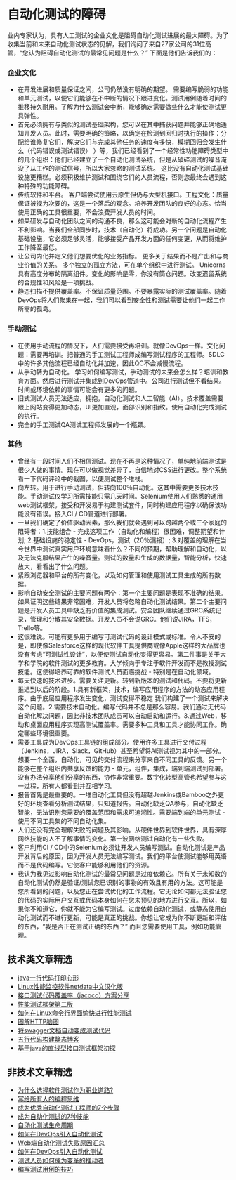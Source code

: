 # 自动化测试的障碍




业内专家认为，具有人工测试的企业文化是阻碍自动化测试进展的最大障碍。为了收集当前和未来自动化测试状态的见解，我们询问了来自27家公司的31位高管，“您认为阻碍自动化测试的最常见问题是什么？”
下面是他们告诉我们的：

### 企业文化
- 在开发进展和质量保证之间，公司仍然没有明确的期望。 需要编写脆弱的功能和单元测试，以便它们能够在不中断的情况下跟进变化。测试用例随着时间的推移持久耐用。了解为什么测试会中断，能够确定需要做些什么才能使测试更具弹性。
- 首先必须拥有与类似的测试基础架构，您可以在其中捕获问题并能够正确地通知开发人员。此时，需要明确的策略，以确定在检测到回归时执行的操作：分配给谁修复它们，解决它们与完成其他任务的速度有多快，模糊回归会发生什么（代码错误或测试错误） ）等，我们已经看到了一个经常性功能障碍类型中的几个组织：他们已经建立了一个自动化测试系统，但是从破碎测试的噪音淹没了从工作的测试信号，所以大家忽略的测试系统。 这比没有自动化测试基础设施更糟糕。必须积极维护测试和围绕它们的人员流程，否则您最终会遇到这种特殊的功能障碍。 
- 传统软件和平台。 客户端尝试使用云原生但仍与大型机接口。工程文化：质量保证被视为次要的，这是一个落后的观念。培养开发团队的良好的心态。恰当使用正确的工具很重要，不会浪费开发人员的时间。 
- 如果研发与自动化团队之间的沟通不良，那么这可能会对新的自动化流程产生不利影响。当我们全部同步时，技术（自动化）将成功。另一个问题是自动化基础设施，它必须足够灵活，能够接受产品开发方面的任何变更，从而将维护工作降至最低。
- 让公司内化并定义他们想要优化的业务指标。 更多关于结果而不是产出和与商业价值的关系。 多个独立的孤立方法，可在单个组织中进行测试。 Unicorns具有高度分布的隔离组件。变化的影响是零，你没有筒仓问题。改变遗留系统的合规性和风险是一项挑战。 
- 静态扫描不提供覆盖率。不保证质量范围。不要暴露实际的测试覆盖率。随着DevOps将人们聚集在一起，我们可以看到安全性和测试需要让他们一起工作所需的孤岛。

### 手动测试
- 在使用手动流程的情况下，人们需要接受再培训。就像DevOps一样。文化问题：需要再培训。把普通的手工测试工程师成编写测试程序的工程师。SDLC中的许多其他流程已经自动化并加速，因此QC不会减慢流程。 
- 从手动转为自动化。 学习如何编写测试，手动测试的未来会怎么样？培训和教育方面。然后进行测试并集成到DevOps管道中。公司进行测试但不看结果。时间或环境依赖的事情可能会有更多的问题。 
- 旧式测试人员无法适应，拥抱，自动化测试和人工智能（AI）。技术覆盖需要跟上网站变得更加动态，UI更加直观，面部识别和指纹。使用自动化完成测试的执行。
- 完全的手工测试QA测试工程师发展的一个瓶颈。

### 其他
- 曾经有一段时间人们不相信测试。现在不再是这种情况了，单纯地前端测试是很少人做的事情。现在可以做视觉差异了，自信地对CSS进行更改。整个系统看一下代码评论中的截图，以便测试整个堆栈。
- 向左转。用于进行手动测试，但转向100％自动化。这其中需要更多技术技能。手动测试仪学习所需技能只需几天时间。Selenium使用人们熟悉的通用web测试框架。接受和开发易于构建测试套件，同时构建应用程序以确保该功能没有错误。接入CI / CD管道进行部署。
- 一旦我们确定了价值驱动因素，那么我们就会遇到可以跨越两个或三个家庭的阻碍者：1.技能组合 - 完成这项工作（自动化和编程）很困难，调整期望和计划; 2.基础设施的稳定性 - DevOps，测试（20％漏报）; 3.对覆盖的理解在当今世界中测试真实用户环境意味着什么？不同的预期，帮助理解和自动化，以及无法克服结果产生的噪音量。测试的数量和生成的数据量，智能分析，快速放大，看看出了什么问题。
- 紧跟浏览器和平台的所有变化，以及如何管理和使用测试工具生成的所有数据。
- 影响自动安全测试的主要问题有两个：第一个主要问题是表现不准确的结果。如果证明这些结果非常困难，开发人员将忽略自动化测试结果。第二个主要问题是开发人员工具中缺乏有价值的集成测试。安全团队继续通过GRC系统记录，管理和分散其安全数据。开发人员不会说GRC。他们说JIRA，TFS，Trello等。
- 这很难说。可能有更多用于编写可测试代码的设计模式或标准。令人不安的是，即使像Salesforce这样的现代软件工具提供商或像Apple这样的大品牌也没有考虑“可测试性设计”，以便使测试自动化变得更容易。第二件事是关于大学和学院的软件测试的更多教育。大学倾向于专注于软件开发而不是教授测试技能。这使得培养可靠的软件测试人员面临挑战 - 特别是在自动化领域。
- 每天快速的技术进步。需要关注更新。转到新版本的测试和代码。不要将更新推迟到以后的阶段。1.具有新框架，技术，编写应用程序的方法的动态应用程序。由于底层应用程序发生变化，测试变得不稳定 我们构建了一个测试来解决这个问题。2.需要技术自动化。编写代码并不总是那么容易。我们通过无代码自动化解决问题，因此非技术团队成员可以自动启动和运行。3.通过Web，移动和桌面应用程序实现高测试覆盖率。需要多种工具和工具才能协同工作。确定哪些环境很重要。
- 需要工具成为DevOps工具链的组成部分。使用许多工具进行交付过程（Jenkins，JIRA，Slack，GitHub）甚至希望将AI测试视为其中的一部分。想要一个全面，自动化，可见的交付流程来分享来自不同工具的反馈。另一个能够在整个组织内共享反馈的能力 - 单元，组件，集成，端到端测试到部署。没有办法分享他们分享的东西，协作非常重要。数字化转型高管也希望参与这一过程，所有人都看到并互相学习。
- 报告首先是最重要的。一堆自动化工具但没有超越Jenkins或Bamboo之外更好的环境查看分析测试结果，只知道报告。自动化缺乏QA参与，自动化缺乏智能，无法识别您需要的覆盖范围和需求可追溯性。需要端到端的单元测试 - 使用不同工具集的不同自动化集。
- 人们还没有完全理解失败的问题及其影响。从硬件世界到软件世界，具有深厚网络技能的人不了解事情的变化。第一波网络测试自动化有一些失败。
- 客户利用CI / CD中的Selenium必须让开发人员编写测试。自动化测试是产品开发背后的原因，因为开发人员无法编写测试。我们的平台使测试能够用英语而不是代码编写。它使客户能够利用他们的资源。
- 我认为我见过影响自动化测试的最常见问题是过度依赖它。所有关于未知数的自动化测试仍然是验证/测试您已识别的事物的有效且有用的方法。这可能是您所看到的问题，以及您正在尝试优化的工作流程。它无论如何都无法验证您的代码的实际用户交互或代码本身如何在您未预见的地方进行交互。所以，如果你不知道它，你就不能为它编写测试。过度依赖自动化测试，或静态使用自动化测试而不进行更新，可能是真正的挑战。你想让它成为你不断更新和评估的东西，“我是否正在测试正确的东西？” 而且您需要使用工具，例如功能管理。


## 技术类文章精选

- [java一行代码打印心形](https://mp.weixin.qq.com/s/QPSryoSbViVURpSa9QXtpg)
- [Linux性能监控软件netdata中文汉化版](https://mp.weixin.qq.com/s/fdXtK-5WwKnxjLZdyg6-nA)
- [接口测试代码覆盖率（jacoco）方案分享](https://mp.weixin.qq.com/s/D73Sq6NLjeRKN8aCpGLOjQ)
- [性能测试框架第二版](https://mp.weixin.qq.com/s/JPyGQ2DRC6EVBmZkxAoVWA)
- [如何在Linux命令行界面愉快进行性能测试](https://mp.weixin.qq.com/s/fwGqBe1SpA2V0lPfAOd04Q)
- [图解HTTP脑图](https://mp.weixin.qq.com/s/100Vm8FVEuXs0x6rDGTipw)
- [将swagger文档自动变成测试代码](https://mp.weixin.qq.com/s/SY8mVenj0zMe5b47GS9VSQ)
- [五行代码构建静态博客](https://mp.weixin.qq.com/s/hZnimJOg5OqxRSDyFvuiiQ)
- [基于java的直线型接口测试框架初探](https://mp.weixin.qq.com/s/xhg4exdb1G18-nG5E7exkQ)

## 非技术文章精选

- [为什么选择软件测试作为职业道路?](https://mp.weixin.qq.com/s/o83wYvFUvy17kBPLDO609A)
- [写给所有人的编程思维](https://mp.weixin.qq.com/s/Oj33UCnYfbUgzsBzEm2GPQ)
- [成为优秀自动化测试工程师的7个步骤](https://mp.weixin.qq.com/s/wdw1l4AZnPpdPBZZueCcnw)
- [成为自动化测试的7种技能](https://mp.weixin.qq.com/s/e-HAGMO0JLR7VBBWLvk0dQ)
- [自动化测试生命周期](https://mp.weixin.qq.com/s/SH-vb2RagYQ3sfCY8QM5ew)
- [如何在DevOps引入自动化测试](https://mp.weixin.qq.com/s/MclK3VvMN1dsiXXJO8g7ig)
- [Web端自动化测试失败原因汇总](https://mp.weixin.qq.com/s/qzFth-Q9e8MTms1M8L5TyA)
- [如何在DevOps引入自动化测试](https://mp.weixin.qq.com/s/MclK3VvMN1dsiXXJO8g7ig)
- [测试人员如何成为变革的推动者](https://mp.weixin.qq.com/s/0nTZHBOuKG0rewKAeyIqwA)
- [编写测试用例的技巧](https://mp.weixin.qq.com/s/zZAh_XXXGOyhlm6ebzs06Q)
